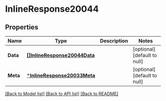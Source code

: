 # InlineResponse20044

## Properties
Name | Type | Description | Notes
------------ | ------------- | ------------- | -------------
**Data** | [**[]InlineResponse20044Data**](inline_response_200_44_data.md) |  | [optional] [default to null]
**Meta** | [***InlineResponse20033Meta**](inline_response_200_33_meta.md) |  | [optional] [default to null]

[[Back to Model list]](../README.md#documentation-for-models) [[Back to API list]](../README.md#documentation-for-api-endpoints) [[Back to README]](../README.md)

